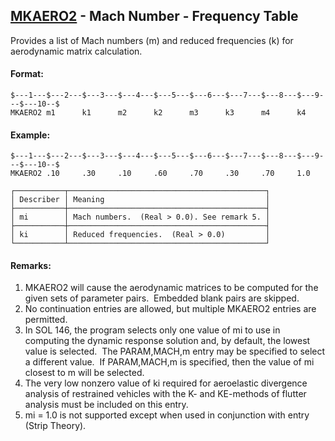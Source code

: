 ## [MKAERO2](https://help.hexagonmi.com/bundle/MSC_Nastran_2022.4/page/Nastran_Combined_Book/qrg/bulkno/TOC.MKAERO2.xhtml) - Mach Number - Frequency Table

Provides a list of Mach numbers (m) and reduced frequencies (k) for aerodynamic matrix calculation.

#### Format:

```nastran
$---1---$---2---$---3---$---4---$---5---$---6---$---7---$---8---$---9---$---10--$
MKAERO2 m1      k1      m2      k2      m3      k3      m4      k4              
```

#### Example:

```nastran
$---1---$---2---$---3---$---4---$---5---$---6---$---7---$---8---$---9---$---10--$
MKAERO2 .10     .30     .10     .60     .70     .30     .70     1.0             
```

```text
┌───────────┬────────────────────────────────────────────┐
│ Describer │ Meaning                                    │
├───────────┼────────────────────────────────────────────┤
│ mi        │ Mach numbers.  (Real > 0.0). See remark 5. │
├───────────┼────────────────────────────────────────────┤
│ ki        │ Reduced frequencies.  (Real > 0.0)         │
└───────────┴────────────────────────────────────────────┘
```

#### Remarks:

1. MKAERO2 will cause the aerodynamic matrices to be computed for the given sets of parameter pairs.  Embedded blank pairs are skipped.
2. No continuation entries are allowed, but multiple MKAERO2 entries are permitted.
3. In SOL 146, the program selects only one value of mi to use in computing the dynamic response solution and, by default, the lowest value is selected.  The PARAM,MACH,m entry may be specified to select a different value.  If PARAM,MACH,m is specified, then the value of mi closest to m will be selected.
4. The very low nonzero value of ki required for aeroelastic divergence analysis of restrained vehicles with the K- and KE-methods of flutter analysis must be included on this entry.
5. mi = 1.0 is not supported except when used in conjunction with   entry (Strip Theory).

